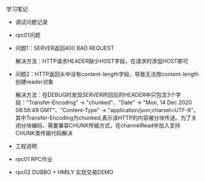 学习笔记

- 调试问题记录

- rpc01问题

- 问题1：SERVER返回400 BAD REQUEST

  解决方法：HTTP请求HEADER缺少HOST字段，在请求时添加HOST即可
  
- 问题2：HTTP返回头中没有content-length字段，导致无法按content-length创建reader对象
  
  解决方法：在DEBUG时发现SERVER所回应的HEADER中只包含3个字段："Transfer-Encoding" -> "chunked"、"Date" -> "Mon, 14 Dec 2020 08:56:49 GMT"、"Content-Type" -> "application/json;charset=UTF-8"，其中Transfer-Encoding为chunked,表示该HTTP的内容被分块传送。为了关闭分块编码，需要兼容CHUNK传输方式，在channelRead中加入支持CHUNK类传输代码解决
  

 
- 工程说明

- rpc01  RPC作业

- rpc02  DUBBO + HMILY 实现交易DEMO